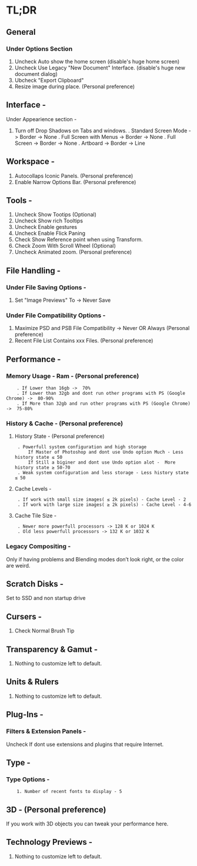 # TL;DR

## General 
### Under Options Section
1. Uncheck Auto show the home screen (disable's huge home screen)
2. Uncheck Use Legacy "New Document" Interface. (disable's huge new document dialog)
3. Ubcheck "Export Clipboard"
4. Resize image during place. (Personal preference)

## Interface -
Under Appearience section -
1. Turn off Drop Shadows on Tabs and windows.
    . Standard Screen Mode -> Border -> None
    . Full Screen with Menus -> Border -> None
    . Full Screen -> Border -> None
    . Artboard -> Border -> Line

## Workspace -
1. Autocollaps Iconic Panels. (Personal preference)
2. Enable Narrow Options Bar. (Personal preference)

## Tools  -
1. Uncheck Show Tootips (Optional)
2. Uncheck Show rich Tooltips
3. Uncheck Enable gestures
4. Uncheck Enable Flick Paning
5. Check Show Reference point when using Transform.
6. Check Zoom With Scroll Wheel (Optional)
7. Uncheck Animated zoom. (Personal preference)

## File Handling -
### Under File Saving Options - 
1. Set "Image Previews" To -> Never Save

### Under File Compatibility Options -
1. Maximize PSD and PSB File Compatibility -> Never OR Always (Personal preference)
2. Recent File List Contains xxx Files. (Personal preference)

## Performance - 
### Memory Usage - Ram - (Personal preference)

        . If Lower than 16gb ->  70%
        . If Lower than 32gb and dont run other programs with PS (Google Chrome) ->  80-90%
        . If More than 32gb and run other programs with PS (Google Chrome) ->  75-80%

### History & Cache - (Personal preference)
1. History State - (Personal preference)

        . Powerfull system configuration and high storage
            If Master of Photoshop and dont use Undo option Much - Less history state ≤ 50
            If Still a biginer and dont use Undo option alot -  More history state ≥ 50-70
        . Weak system configuration and less storage - Less history state ≤ 50

2. Cache Levels -

        . If work with small size images( ≤	2k pixels) - Cache Level - 2
        . If work with large size images( ≥	2k pixels) - Cache Level - 4-6

3. Cache Tile Size - 

        . Newer more powerfull processors -> 128 K or 1024 K
        . Old less powerfull processors -> 132 K or 1032 K

### Legacy Compositing - 
Only if having problems and Blending modes don’t look right, or the color are weird.

## Scratch Disks - 
Set to SSD and non startup drive

## Cursers - 
1. Check Normal Brush Tip

## Transparency & Gamut -
1. Nothing to customize left to default. 

## Units & Rulers
1. Nothing to customize left to default. 

## Plug-Ins - 

### Filters & Extension Panels - 
Uncheck If dont use extensions and plugins that require Internet.

## Type -

### Type Options -
        1. Number of recent fonts to display - 5

## 3D - (Personal preference)

If you work with 3D objects you can tweak your performance here.

## Technology Previews -
1. Nothing to customize left to default. 
